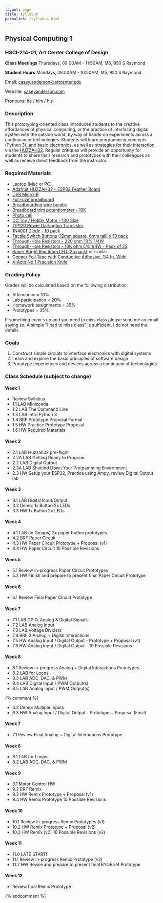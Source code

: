```yaml
---
layout: page
title: syllabus
permalink: /syllabus.html
---
```


## Physical Computing 1
### HSCI-214-01, Art Center College of Design
**Class Meetings** Thursdays, 09:00AM – 11:50AM, M5, 950 S Raymond

**Student Hours** Mondays, 09:00AM - 10:50AM, M5, 950 S Raymond

Email: casey.anderson@artcenter.edu

Website: [caseyanderson.com](https://caseyanderson.com/)

Pronouns: he / him / his


### Description

This prototyping-oriented class introduces students to the creative affordances of physical computing, or the practice of interfacing digital system with the outside world, by way of hands-on experiments across a continuum of technologies. Students will learn programming concepts (Python 3), and basic electronics, as well as strategies for their interaction, via the [HUZZAH32](https://www.adafruit.com/product/3405). Regular critiques will provide an opportunity for students to share their research and prototypes with their colleagues as well as receive direct feedback from the instructor.


### Required Materials

* Laptop (Mac or PC)
* [Adafruit HUZZAH32 – ESP32 Feather Board](https://www.adafruit.com/product/3591)
* [USB Micro-B](https://www.adafruit.com/product/3879)
* [Full-size breadboard](https://www.adafruit.com/product/239)
* [Breadboarding wire bundle](https://www.adafruit.com/product/153)
* [Breadboard trim potentiometer - 10K](https://www.adafruit.com/product/356)
* [Photo cell](https://www.adafruit.com/product/161)
* [DC Toy / Hobby Motor - 130 Size](https://www.adafruit.com/product/711)
* [TIP120 Power Darlington Transistor](https://www.allelectronics.com/item/tip120/npn-to-220-darlington/1.html)
* [1N4001 Diode - 10 pack](https://www.adafruit.com/product/755)
* [Tactile Switch Buttons (12mm square, 6mm tall) x 10 pack](https://www.adafruit.com/product/1119)
* [Through-Hole Resistors - 220 ohm 10% 1/4W](https://www.adafruit.com/product/2780)
* [Through-Hole Resistors - 10K ohm 5% 1/4W - Pack of 25](https://www.adafruit.com/product/2784)
* [Super Bright Red 5mm LED (25 pack)](https://www.adafruit.com/product/297) or similar
* [Copper Foil Tape with Conductive Adhesive, 1/4 In. Wide](https://www.amazon.com/Meideal-Copper-4inch-Conductive-Adhesive/dp/B092J6MMTK)
* [X-Acto No 1 Precision Knife](https://www.amazon.com/X-Acto-XZ3601-X-ACTO-Knife-Safety/dp/B005KRSWM6)


### Grading Policy

Grades will be calculated based on the following distribution:

* Attendance = 10%
* Lab participation = 20%
* Homework assignments = 35%
* Prototypes = 35%


If something comes up and you need to miss class please send me an email saying so. A simple "I had to miss class" is sufficient, I do not need the details.


### Goals

1. Construct simple circuits to interface electronics with digital systems
2. Learn and explore the basic principles of software design
3. Prototype experiences and devices across a continuum of technologies


### Class Schedule (subject to change)

#### Week 1

* Review Syllabus
* 1.1 LAB Miniconda
* 1.2 LAB The Command Line
* 1.3 LAB Intro Python 3
* 1.4 BRF Prototype Proposal Format
* 1.5 HW Practice Prototype Proposal
* 1.6 HW Required Materials


#### Week 2

* 2.1 LAB Huzzah32 pre-flight
* 2.2A LAB Getting Ready to Program
* 2.2 LAB Digital Output
* 2.3A LAB Shuttind Down Your Programming Environment
* 2.3 HW Setup your ESP32, Practice using Ampy, review Digital Output lab


#### Week 3

* 3.1 LAB Digital Input/Output
* 3.2 Demo: 1x Button 2x LEDs
* 3.3 HW 1x Button 2x LEDs


#### Week 4

* 4.1 LAB (in Groups) 2x paper button prototypes
* 4.2 BRF Paper Circuit
* 4.3 HW Paper Circuit Prototype + Proposal (v1)
* 4.4 HW Paper Circuit 10 Possible Revisions


#### Week 5

* 5.1 Review in-progress Paper Circuit Prototypes
* 5.2 HW Finish and prepare to present final Paper Circuit Prototype


#### Week 6

* 6.1 Review Final Paper Circuit Prototype

#### Week 7

* 7.1 LAB GPIO, Analog & Digital Signals
* 7.2 LAB Analog Input
* 7.3 LAB Voltage Dividers
* 7.4 BRF 2 Analog + Digital Interactions
* 7.5 HW Analog Input / Digital Output - Prototype + Proposal (v1)
* 7.6 HW Analog Input / Digital Output - 10 Possible Revisions


#### Week 8

* 8.1 Review in-progress Analog + Digital Interactions Prototypes
* 8.2 LAB for Loops
* 8.3 LAB ADC, DAC, & PWM
* 8.4 LAB Digital Input / PWM Output(s)
* 8.5 LAB Analog Input / PWM Output(s)


{% comment %}


* 6.2 Demo: Multiple Inputs
* 6.3 HW Analog Input / Digital Output - Prototype + Proposal (Final)


#### Week 7

* 7.1 Review Final Analog + Digital Interactions Prototype


#### Week 8

* 8.1 LAB for Loops
* 8.2 LAB ADC, DAC, & PWM


#### Week 9

* 9.1 Motor Control HW
* 9.2 BRF Remix
* 9.3 HW Remix Prototype + Proposal (v1)
* 9.4 HW Remix Prototype 10 Possible Revisions


#### Week 10

* 10.1 Review in-progress Remix Prototypes (v1)
* 10.2 HW Remix Prototype + Proposal (v2)
* 10.3 HW Remix (v2) 10 Possible Revisions (v2)


#### Week 11

* 11.0 LATE START!
* 11.1 Review in-progress Remix Prototype (v2)
* 11.2 HW Revise and prepare to present final BYOBrief Prototype


#### Week 12

* Review final Remix Prototype

{% endcomment %}

